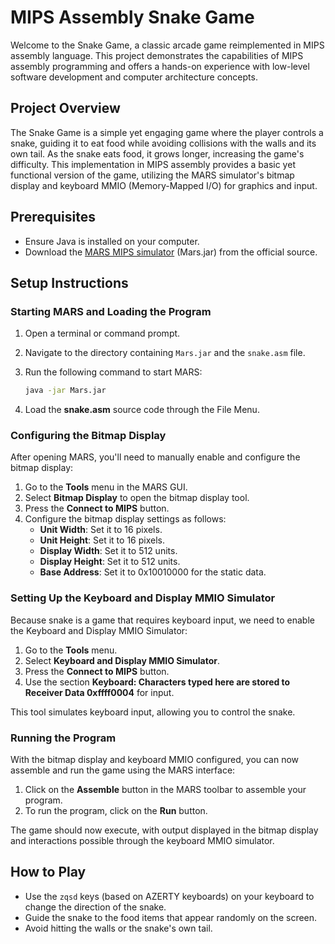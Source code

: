 # MIPS Assembly Snake Game

Welcome to the Snake Game, a classic arcade game reimplemented in MIPS assembly language. This project demonstrates the capabilities of MIPS assembly programming and offers a hands-on experience with low-level software development and computer architecture concepts.

## Project Overview

The Snake Game is a simple yet engaging game where the player controls a snake, guiding it to eat food while avoiding collisions with the walls and its own tail. As the snake eats food, it grows longer, increasing the game's difficulty. This implementation in MIPS assembly provides a basic yet functional version of the game, utilizing the MARS simulator's bitmap display and keyboard MMIO (Memory-Mapped I/O) for graphics and input.

## Prerequisites

- Ensure Java is installed on your computer.
- Download the [MARS MIPS simulator](https://courses.missouristate.edu/kenvollmar/mars/) (Mars.jar) from the official source.

## Setup Instructions

### Starting MARS and Loading the Program

1. Open a terminal or command prompt.
2. Navigate to the directory containing `Mars.jar` and the `snake.asm` file.
3. Run the following command to start MARS:

    ```bash
    java -jar Mars.jar
    ```

4. Load the **snake.asm** source code through the File Menu.

### Configuring the Bitmap Display

After opening MARS, you'll need to manually enable and configure the bitmap display:

1. Go to the **Tools** menu in the MARS GUI.
2. Select **Bitmap Display** to open the bitmap display tool.
3. Press the **Connect to MIPS** button.
4. Configure the bitmap display settings as follows:
    - **Unit Width**: Set it to 16 pixels.
    - **Unit Height**: Set it to 16 pixels.
    - **Display Width**: Set it to 512 units.
    - **Display Height**: Set it to 512 units.
    - **Base Address**: Set it to 0x10010000 for the static data.

### Setting Up the Keyboard and Display MMIO Simulator

Because snake is a game that requires keyboard input, we need to enable the Keyboard and Display MMIO Simulator:

1. Go to the **Tools** menu.
2. Select **Keyboard and Display MMIO Simulator**.
3. Press the **Connect to MIPS** button.
4. Use the section **Keyboard: Characters typed here are stored to Receiver Data 0xffff0004** for input. 

This tool simulates keyboard input, allowing you to control the snake.

### Running the Program

With the bitmap display and keyboard MMIO configured, you can now assemble and run the game using the MARS interface:

1. Click on the **Assemble** button in the MARS toolbar to assemble your program.
2. To run the program, click on the **Run** button.

The game should now execute, with output displayed in the bitmap display and interactions possible through the keyboard MMIO simulator.

## How to Play

- Use the `zqsd` keys (based on AZERTY keyboards) on your keyboard to change the direction of the snake.
- Guide the snake to the food items that appear randomly on the screen.
- Avoid hitting the walls or the snake's own tail.
